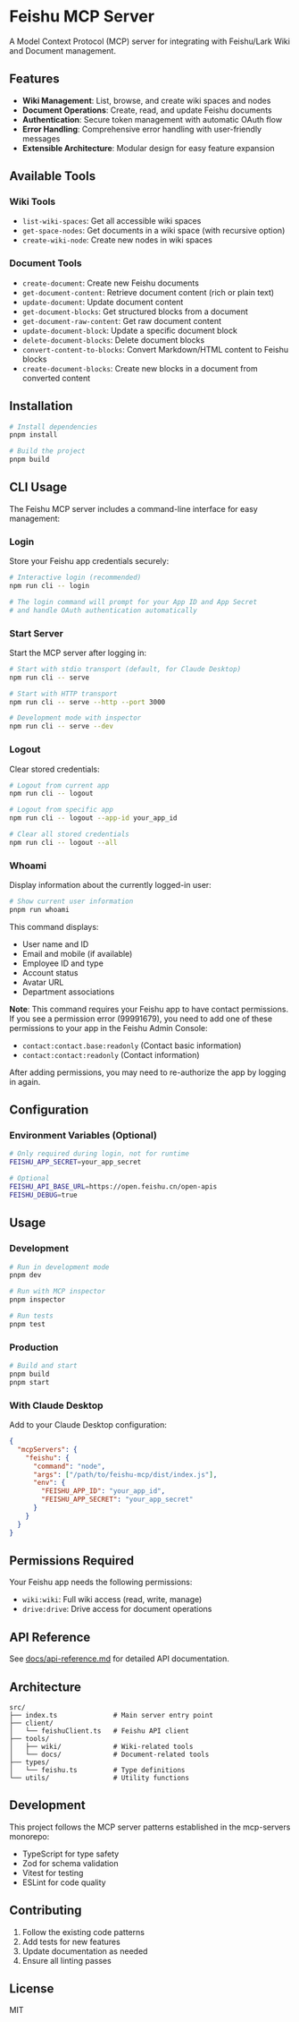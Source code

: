 # Feishu MCP Server

A Model Context Protocol (MCP) server for integrating with Feishu/Lark Wiki and Document management.

## Features

- **Wiki Management**: List, browse, and create wiki spaces and nodes
- **Document Operations**: Create, read, and update Feishu documents
- **Authentication**: Secure token management with automatic OAuth flow
- **Error Handling**: Comprehensive error handling with user-friendly messages
- **Extensible Architecture**: Modular design for easy feature expansion

## Available Tools

### Wiki Tools

- `list-wiki-spaces`: Get all accessible wiki spaces
- `get-space-nodes`: Get documents in a wiki space (with recursive option)
- `create-wiki-node`: Create new nodes in wiki spaces

### Document Tools

- `create-document`: Create new Feishu documents
- `get-document-content`: Retrieve document content (rich or plain text)
- `update-document`: Update document content
- `get-document-blocks`: Get structured blocks from a document
- `get-document-raw-content`: Get raw document content
- `update-document-block`: Update a specific document block
- `delete-document-blocks`: Delete document blocks
- `convert-content-to-blocks`: Convert Markdown/HTML content to Feishu blocks
- `create-document-blocks`: Create new blocks in a document from converted content

## Installation

```bash
# Install dependencies
pnpm install

# Build the project
pnpm build
```

## CLI Usage

The Feishu MCP server includes a command-line interface for easy management:

### Login

Store your Feishu app credentials securely:

```bash
# Interactive login (recommended)
npm run cli -- login

# The login command will prompt for your App ID and App Secret
# and handle OAuth authentication automatically
```

### Start Server

Start the MCP server after logging in:

```bash
# Start with stdio transport (default, for Claude Desktop)
npm run cli -- serve

# Start with HTTP transport
npm run cli -- serve --http --port 3000

# Development mode with inspector
npm run cli -- serve --dev
```

### Logout

Clear stored credentials:

```bash
# Logout from current app
npm run cli -- logout

# Logout from specific app
npm run cli -- logout --app-id your_app_id

# Clear all stored credentials
npm run cli -- logout --all
```

### Whoami

Display information about the currently logged-in user:

```bash
# Show current user information
pnpm run whoami
```

This command displays:
- User name and ID
- Email and mobile (if available)
- Employee ID and type
- Account status
- Avatar URL
- Department associations

**Note**: This command requires your Feishu app to have contact permissions. If you see a permission error (99991679), you need to add one of these permissions to your app in the Feishu Admin Console:
- `contact:contact.base:readonly` (Contact basic information)
- `contact:contact:readonly` (Contact information)

After adding permissions, you may need to re-authorize the app by logging in again.

## Configuration

### Environment Variables (Optional)

```bash
# Only required during login, not for runtime
FEISHU_APP_SECRET=your_app_secret

# Optional
FEISHU_API_BASE_URL=https://open.feishu.cn/open-apis
FEISHU_DEBUG=true
```

## Usage

### Development

```bash
# Run in development mode
pnpm dev

# Run with MCP inspector
pnpm inspector

# Run tests
pnpm test
```

### Production

```bash
# Build and start
pnpm build
pnpm start
```

### With Claude Desktop

Add to your Claude Desktop configuration:

```json
{
  "mcpServers": {
    "feishu": {
      "command": "node",
      "args": ["/path/to/feishu-mcp/dist/index.js"],
      "env": {
        "FEISHU_APP_ID": "your_app_id",
        "FEISHU_APP_SECRET": "your_app_secret"
      }
    }
  }
}
```

## Permissions Required

Your Feishu app needs the following permissions:

- `wiki:wiki`: Full wiki access (read, write, manage)
- `drive:drive`: Drive access for document operations

## API Reference

See [docs/api-reference.md](./docs/api-reference.md) for detailed API documentation.

## Architecture

```
src/
├── index.ts              # Main server entry point
├── client/
│   └── feishuClient.ts   # Feishu API client
├── tools/
│   ├── wiki/             # Wiki-related tools
│   └── docs/             # Document-related tools
├── types/
│   └── feishu.ts         # Type definitions
└── utils/                # Utility functions
```

## Development

This project follows the MCP server patterns established in the mcp-servers monorepo:

- TypeScript for type safety
- Zod for schema validation
- Vitest for testing
- ESLint for code quality

## Contributing

1. Follow the existing code patterns
2. Add tests for new features
3. Update documentation as needed
4. Ensure all linting passes

## License

MIT